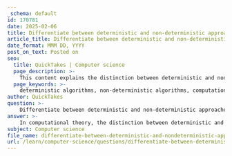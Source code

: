 ```yaml
---
_schema: default
id: 170781
date: 2025-02-06
title: Differentiate between deterministic and non-deterministic approaches in computational theory.
article_title: Differentiate between deterministic and non-deterministic approaches in computational theory.
date_format: MMM DD, YYYY
post_on_text: Posted on
seo:
  title: QuickTakes | Computer science
  page_description: >-
    This content explains the distinction between deterministic and non-deterministic approaches in computational theory, highlighting their definitions, characteristics, and implications for algorithm efficiency and problem complexity.
  page_keywords: >-
    deterministic algorithms, non-deterministic algorithms, computational theory, algorithm behavior, execution path, predictability, complexity classification, NP problems, time complexity, space complexity, debugging, algorithm analysis
author: QuickTakes
question: >-
    Differentiate between deterministic and non-deterministic approaches in computational theory.
answer: >-
    In computational theory, the distinction between deterministic and non-deterministic approaches is fundamental to understanding how algorithms operate and how problems are classified based on their complexity.\n\n### Deterministic Approaches\n\n1. **Definition**: A deterministic algorithm is one that, given a particular input, will always produce the same output and follow the same sequence of operations. The behavior of the algorithm is predictable and can be replicated exactly.\n\n2. **Characteristics**:\n   - **Single Path Execution**: Deterministic algorithms follow a single path of execution. For any given input, the sequence of operations is fixed.\n   - **Predictability**: The outcome is always the same for the same input, making it easier to debug and analyze.\n   - **Examples**: Common examples include sorting algorithms like QuickSort and MergeSort, where the steps taken to sort a list are consistent and predictable.\n\n3. **Complexity**: Deterministic algorithms can be analyzed for their time and space complexity, often expressed in Big O notation. They are typically classified as polynomial time algorithms if they can solve problems in time proportional to a polynomial function of the input size.\n\n### Non-Deterministic Approaches\n\n1. **Definition**: Non-deterministic algorithms, on the other hand, can make arbitrary choices from a set of possibilities at each step of their execution. This means that the same input can lead to different outputs on different executions.\n\n2. **Characteristics**:\n   - **Multiple Path Execution**: Non-deterministic algorithms can explore many paths simultaneously. This is often modeled using non-deterministic Turing machines, which can be in multiple states at once.\n   - **Unpredictability**: The outcome may vary with each execution, making it more complex to analyze and debug.\n   - **Examples**: An example of a non-deterministic algorithm is one used to solve the Sudoku puzzle, where the algorithm can choose any number for a cell and backtrack if it leads to a contradiction.\n\n3. **Complexity**: Non-deterministic algorithms are often associated with problems in the NP (nondeterministic polynomial time) class. A problem is classified as NP if a solution can be verified in polynomial time by a deterministic Turing machine. Non-deterministic algorithms can potentially solve certain problems more quickly than deterministic ones, particularly in the context of NP-completeness.\n\n### Summary of Differences\n\n- **Execution Path**: Deterministic algorithms have a single, predictable execution path, while non-deterministic algorithms can take multiple paths simultaneously.\n- **Output Consistency**: The output of deterministic algorithms is consistent for the same input, whereas non-deterministic algorithms may yield different outputs for the same input.\n- **Complexity Class**: Deterministic algorithms are typically analyzed in terms of polynomial time, while non-deterministic algorithms are associated with NP problems, which may not have known polynomial-time solutions.\n\nUnderstanding these differences is crucial for analyzing algorithm efficiency and the complexity of computational problems.
subject: Computer science
file_name: differentiate-between-deterministic-and-nondeterministic-approaches-in-computational-theory.md
url: /learn/computer-science/questions/differentiate-between-deterministic-and-nondeterministic-approaches-in-computational-theory
---
```


&nbsp;